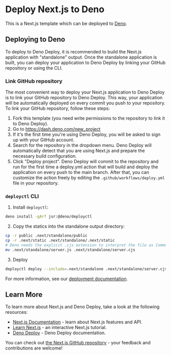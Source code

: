 # Deploy Next.js to Deno

This is a Next.js template which can be deployed to [Deno](https://deno.com).

## Deploying to Deno

To deploy to Deno Deploy, it is recommended to build the Next.js application
with "standalone" output. Once the standalone application is built, you can
deploy your application to Deno Deploy by linking your GitHub repository or
using the CLI.

### Link GitHub repository

The most convenient way to deploy your Next.js application to Deno Deploy is to
link your GitHub repository to Deno Deploy. This way, your application will be
automatically deployed on every commit you push to your repository. To link your
GitHub repository, follow these steps:

1. Fork this template (you need write permissions to the repository to link it
   to Deno Deploy).
2. Go to https://dash.deno.com/new_project
3. If it's the first time you're using Deno Deploy, you will be asked to sign up
   with your GitHub account.
4. Search for the repository in the dropdown menu. Deno Deploy will
   automatically detect that you are using Next.js and prepare the necessary
   build configuration.
5. Click "Deploy project". Deno Deploy will commit to the repository and run for
   the first time a deploy.yml action that will build and deploy the application
   on every push to the main branch. After that, you can customize the action
   freely by editing the `.github/workflows/deploy.yml` file in your repository.

### `deployctl` CLI

1. Install `deployctl`:

```bash
deno install -gArf jsr:@deno/deployctl
```

2. Copy the statics into the standalone output directory:

```bash
cp -r public .next/standalone/public
cp -r .next/static .next/standalone/.next/static
# Deno needs the explicit .cjs extension to interpret the file as CommonJS
mv .next/standalone/server.js .next/standalone/server.cjs
```

3. Deploy

```bash
deployctl deploy --include=.next/standalone .next/standalone/server.cjs
```

For more information, see our
[deployment documentation](https://nextjs.org/docs/app/building-your-application/deploying#self-hosting).

## Learn More

To learn more about Next.js and Deno Deploy, take a look at the following
resources:

- [Next.js Documentation](https://nextjs.org/docs) - learn about Next.js
  features and API.
- [Learn Next.js](https://nextjs.org/learn) - an interactive Next.js tutorial.
- [Deno Deploy](https://docs.deno.com/deploy/manual/) - Deno Deploy
  documentation.

You can check out
[the Next.js GitHub repository](https://github.com/vercel/next.js) - your
feedback and contributions are welcome!
